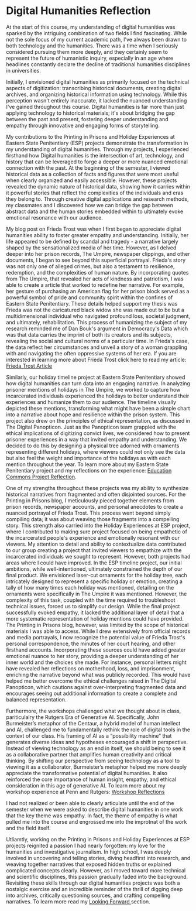 # Digital Humanities Reflection 

At the start of this course, my understanding of digital humanities was sparked by the intriguing combination of two fields I find fascinating. While not the sole focus of my current academic path,  I've always been drawn to both technology and the humanities. There was a time when I seriously considered pursuing them more deeply, and they certainly seem to represent the future of humanistic inquiry, especially in an age where headlines constantly declare the decline of traditional humanities disciplines in universities.

Initially, I envisioned digital humanities as primarily focused on the technical aspects of digitization: transcribing historical documents, creating digital archives, and organizing historical information using technology.  While this perception wasn't entirely inaccurate, it lacked the nuanced understanding I've gained throughout this course. Digital humanities is far more than just applying technology to historical materials; it's about  bridging the gap between the past and present, fostering deeper understanding and empathy through innovative and engaging forms of storytelling.

My contributions to the Printing in Prisons and Holiday Experiences at Eastern State Penitentiary (ESP) projects demonstrate the transformation in my understanding of digital humanities. Through my projects, I experienced firsthand how Digital humanities is the intersection of art, technology, and history that can be leveraged to forge a deeper or more nuanced emotional connection with the past. At the beginning of the semester, I viewed historical data as a collection of facts and figures that were most useful when clearly organized and easily accessible. However, these projects revealed the dynamic nature of historical data, showing how it carries within it powerful stories that reflect the complexities of the individuals and eras they belong to. Through creative digital applications and research methods, my classmates and I discovered how we can bridge the gap between abstract data and the human stories embedded within to ultimately evoke emotional resonance with our audience.

My blog post on Frieda Trost was when I first began to appreciate digital humanities ability to foster greater empathy and understanding. Initially, her life appeared to be defined by scandal and tragedy - a narrative largely shaped by the sensationalized media of her time. However, as I delved deeper into her prison records, The Umpire, newspaper clippings, and other documents, I began to see beyond this superficial portrayal. Frieda's story was not only one of alleged crimes, but also a testament to resilience,  redemption, and the complexities of human nature. By incorporating quotes from The Umpire, that revealed her acts of kindness and patriotism, I was able to create a article that worked to redefine her narrative. For example, her gesture of purchasing an American flag for her prison block served as a powerful symbol of pride and community spirit within the confines of Eastern State Penitentiary. These details helped support my thesis was  Frieda was not the caricatured black widow she was made out to be but a multidimensional individual who navigated profound loss, societal judgment, and ultimately, rehabilitation. This process of humanizing the subject of my research reminded me of  Dan Bouk's argument in Democracy's Data which was that data carries the imprint of both its creators and its subjects, revealing the social and cultural norms of a particular time. In Frieda's case, the data reflect her circumstances and unveil a story of a woman grappling with and navigating the often oppressive systems of her era. If you are interested in learning more about Frieda Trost click here to read my article: [Frieda Trost Article](Trost.html) 

Similarly, our holiday timeline project at Eastern State Penitentiary showed how digital humanities can turn data into an engaging narrative. In analyzing prisoner mentions of holidays in The Umpire, we worked to capture how incarcerated individuals experienced the holidays to better understand their experiences and humanize them to our audience. The timeline visually depicted these mentions, transforming what might have been a simple chart into a narrative about hope and resilience within the prison system. This project also drew on the principles of ethical representation, as discussed in The Digital Panopticon. Just as the Panopticon team grappled with the ethical implications of digitizing convict lives, we considered how to present prisoner experiences in a way that invited empathy and understanding. We decided to do this by designing a physical tree adorned with ornaments representing different holidays, where viewers could not only see the data but also feel the weight and importance of the holidays as with each mention throughout the year. To learn more about my Eastern State Penitentiary project and my reflections on the experience: [Education Commons Project Reflection](ECReflection.html).
 

One of my strengths throughout these projects was my ability to synthesize historical narratives from fragmented and often disjointed sources. For the Printing in Prisons blog, I meticulously pieced together elements from prison records, newspaper accounts, and personal anecdotes to create a nuanced portrayal of Frieda Trost. This process went beyond simply compiling data; it was about weaving those fragments into a compelling story. This strength also carried into the Holiday Experiences at ESP project, where I contributed to making sure project focused on being empathetic of the incarcerated people's experience and emotionally resonant with our viewers. My attention to detail and ability to contextualize data contributed to our group creating a project that invited viewers to empathize with the incarcerated individuals we sought to represent. However, both projects had areas where I could have improved. In the ESP timeline project, our initial ambitions, while well-intentioned, ultimately constrained the depth of our final product. We envisioned laser-cut ornaments for the holiday tree, each intricately designed to represent a specific holiday or emotion, creating a tally of how many times each holiday was mentioned, detailing on the ornaments were specifically in The Umpire it was mentioned. However, the complexity of this task, coupled with the time required to troubleshoot technical issues, forced us to simplify our design. While the final project successfully evoked empathy, it lacked the additional layer of detail that a more systematic representation of holiday mentions could have provided. The Printing in Prisons blog, however, was limited by the scope of historical materials I was able to access. While I drew extensively from official records and media portrayals, I now recognize the potential value of Frieda Trost's personal correspondence, the minutes of her court hearing, and other firsthand accounts. Incorporating these sources could have added greater emotional nuance to her story, providing a deeper understanding of her inner world and the choices she made. For instance, personal letters might have revealed her reflections on motherhood, loss, and imprisonment, enriching the narrative beyond what was publicly recorded. This would have helped me better overcome the ethical challenges raised in The Digital Panopticon, which cautions against over-interpreting fragmented data and encourages seeing out additional information to create a complete and balanced representation. 

Furthermore, the workshops challenged what we thought about in class, pariticulalry the Rutgers Era of Generative AI. Specifically, John Burmeister’s metaphor of the Centaur, a hybrid model of human intellect and AI, challenged me to fundamentally rethink the role of digital tools in the context of our class. His framing of AI as a “possibility machine” that generates diverse ideas and hypotheses encouraged a shift in perspective. Instead of viewing technology as an end in itself, we should being to see it as a collaborative partner that amplifies human creativity and critical thinking. By shifting our perspective from seeing technology as a tool to viewing it as a collaborator, Burmeister’s metaphor helped me more deeply appreciate the transformative potential of digital humanities. It also reinforced the core importance of human insight, empathy, and ethical consideration in this age of generative AI. To learn more about my workshop experience at Penn and Rutgers: [Workshop Reflections](Workshops.html) 

I had not realized or been able to clearly articulate until the end of the semester when we were asked to describe digital humanities in one work that the key theme was empathy. In fact, the theme of empathy is what pulled me into the course and engrossed me into the improtnat of the work and the field itself. 

Utliamtly, working on the Printing in Prisons and Holiday Experiences at ESP projects reignited a passion I had nearly forgotten: my love for the humanities and investigative journalism. In high school, I was deeply involved in uncovering and telling stories, diving headfirst into research, and weaving together narratives that exposed hidden truths or explained complicated concepts clearly. However, as I moved toward more technical and scientific disciplines, this passion gradually faded into the background. Revisiting these skills through our digital humanities projects was both a nostalgic exercise and an incredible reminder of the thrill of digging deep into archives, critically questioning sources, and crafting compelling narratives. To learn more read my [Looking Forward ](lookingforward.html) section. 


